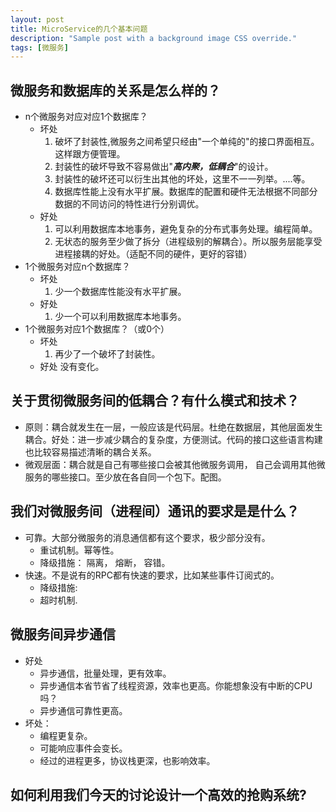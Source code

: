 ```yaml
---
layout: post
title: MicroService的几个基本问题
description: "Sample post with a background image CSS override."
tags: [微服务]
---
```


## 微服务和数据库的关系是怎么样的？
- n个微服务对应对应1个数据库？
   + 坏处
      1. 破坏了封装性,微服务之间希望只经由"一个单纯的"的接口界面相互。这样跟方便管理。
      2. 封装性的破坏导致不容易做出"***高内聚，低耦合***"的设计。
      3. 封装性的破坏还可以衍生出其他的坏处，这里不一一列举。....等。
      4. 数据库性能上没有水平扩展。数据库的配置和硬件无法根据不同部分数据的不同访问的特性进行分别调优。
   + 好处
      1. 可以利用数据库本地事务，避免复杂的分布式事务处理。编程简单。
      2. 无状态的服务至少做了拆分（进程级别的解耦合）。所以服务层能享受进程接耦的好处。（适配不同的硬件，更好的容错）
- 1个微服务对应n个数据库？
   + 坏处
      1. 少一个数据库性能没有水平扩展。
   + 好处
      1. 少一个可以利用数据库本地事务。  
- 1个微服务对应1个数据库？（或0个）
   + 坏处
      1. 再少了一个破坏了封装性。
   + 好处
      没有变化。   
## 关于贯彻微服务间的低耦合？有什么模式和技术？
- 原则：耦合就发生在一层，一般应该是代码层。杜绝在数据层，其他层面发生耦合。好处：进一步减少耦合的复杂度，方便测试。代码的接口这些语言构建也比较容易描述清晰的耦合关系。
- 微观层面：耦合就是自己有哪些接口会被其他微服务调用， 自己会调用其他微服务的哪些接口。至少放在各自同一个包下。配图。
## 我们对微服务间（进程间）通讯的要求是是什么？
- 可靠。大部分微服务的消息通信都有这个要求，极少部分没有。
   + 重试机制。幂等性。
   + 降级措施： 隔离， 熔断， 容错。
- 快速。不是说有的RPC都有快速的要求，比如某些事件订阅式的。
   + 降级措施: 
   + 超时机制.
## 微服务间异步通信
- 好处
   + 异步通信，批量处理，更有效率。
   + 异步通信本省节省了线程资源，效率也更高。你能想象没有中断的CPU吗？
   + 异步通信可靠性更高。
- 坏处：
   + 编程更复杂。
   + 可能响应事件会变长。
   + 经过的进程更多，协议栈更深，也影响效率。
## 如何利用我们今天的讨论设计一个高效的抢购系统?       
     
      



